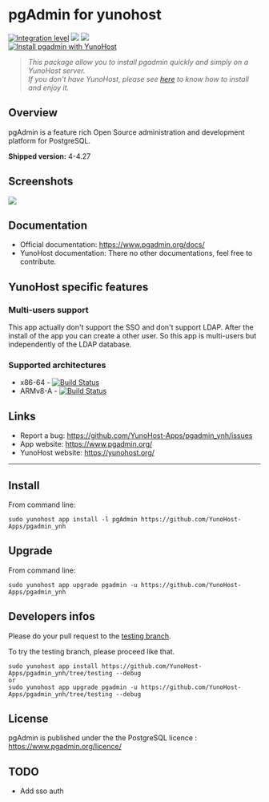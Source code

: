 pgAdmin for yunohost
====================

[![Integration level](https://dash.yunohost.org/integration/pgadmin.svg)](https://dash.yunohost.org/appci/app/pgadmin) ![](https://ci-apps.yunohost.org/ci/badges/pgadmin.status.svg) ![](https://ci-apps.yunohost.org/ci/badges/pgadmin.maintain.svg)  
[![Install pgadmin with YunoHost](https://install-app.yunohost.org/install-with-yunohost.png)](https://install-app.yunohost.org/?app=pgadmin)

> *This package allow you to install pgadmin quickly and simply on a YunoHost server.  
If you don't have YunoHost, please see [here](https://yunohost.org/#/install) to know how to install and enjoy it.*

Overview
--------

pgAdmin is a feature rich Open Source administration and development platform for PostgreSQL.

**Shipped version:** 4-4.27

Screenshots
-----------

![](https://www.pgadmin.org/static/COMPILED/assets/img/screenshots/pgadmin4-welcome-light.png)

Documentation
-------------

 * Official documentation: https://www.pgadmin.org/docs/
 * YunoHost documentation: There no other documentations, feel free to contribute.

YunoHost specific features
--------------------------

### Multi-users support

This app actually don't support the SSO and don't support LDAP. After the install of the app you can create a other user. So this app is multi-users but independently of the LDAP database.

### Supported architectures

* x86-64 - [![Build Status](https://ci-apps.yunohost.org/ci/logs/pgadmin%20%28Apps%29.svg)](https://ci-apps.yunohost.org/ci/apps/pgadmin/)
* ARMv8-A - [![Build Status](https://ci-apps-arm.yunohost.org/ci/logs/pgadmin%20%28Apps%29.svg)](https://ci-apps-arm.yunohost.org/ci/apps/pgadmin/)

<!--Limitations
-----------

* Any known limitations.-->

<!--Additional informations
-----------------------

* Other informations you would add about this application-->

Links
-----

 * Report a bug: https://github.com/YunoHost-Apps/pgadmin_ynh/issues
 * App website: https://www.pgadmin.org/
 * YunoHost website: https://yunohost.org/

---

Install
-------

From command line:

`sudo yunohost app install -l pgAdmin https://github.com/YunoHost-Apps/pgadmin_ynh`

Upgrade
-------

From command line:

`sudo yunohost app upgrade pgadmin -u https://github.com/YunoHost-Apps/pgadmin_ynh`

Developers infos
----------------

Please do your pull request to the [testing branch](https://github.com/YunoHost-Apps/pgadmin_ynh/tree/testing).

To try the testing branch, please proceed like that.
```
sudo yunohost app install https://github.com/YunoHost-Apps/pgadmin_ynh/tree/testing --debug
or
sudo yunohost app upgrade pgadmin -u https://github.com/YunoHost-Apps/pgadmin_ynh/tree/testing --debug
```

License
-------

pgAdmin is published under the  the PostgreSQL licence : https://www.pgadmin.org/licence/

TODO
----

- Add sso auth
